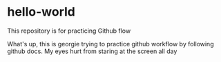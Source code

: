 # hello-world
This repository is for practicing Github flow

What's up, this is georgie trying to practice github workflow by following github docs.
My eyes hurt from staring at the screen all day
